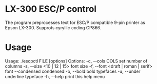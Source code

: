 # LX-300 ESC/P control
The program preprocesses text for ESC/P compatible 9-pin printer as Epson LX-300. Supprots cyryllic coding CP866.

# Usage
Usage: ./escpctl FILE [options]
Options:
    -c, --cols COLS     set number of columns
    -s, --size <10 | 12 | 15>
                        font size
    -f, --font <draft | roman | serif>
                        font
        --condensed     condensed
    -b, --bold          bold typefaces
    -u, --under         underline typeface
    -h, --help          print this help menu
